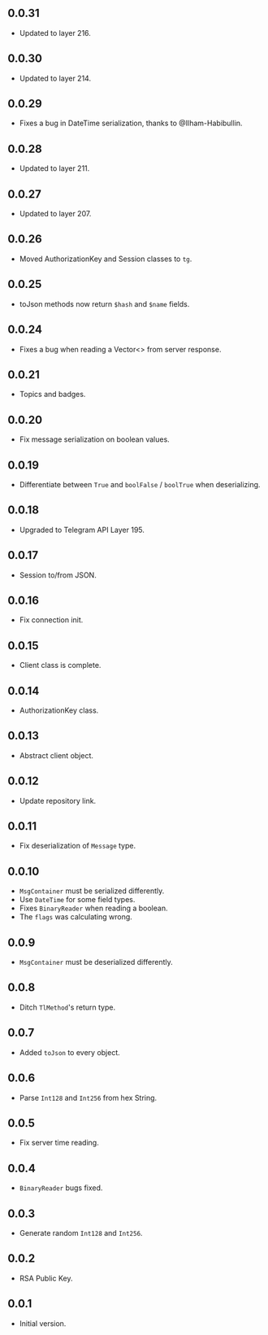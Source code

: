 ## 0.0.31

- Updated to layer 216.

## 0.0.30

- Updated to layer 214.

## 0.0.29

- Fixes a bug in DateTime serialization, thanks to @Ilham-Habibullin.

## 0.0.28

- Updated to layer 211.

## 0.0.27

- Updated to layer 207.

## 0.0.26

- Moved AuthorizationKey and Session classes to `tg`.

## 0.0.25

- toJson methods now return `$hash` and `$name` fields.

## 0.0.24

- Fixes a bug when reading a Vector<> from server response.

## 0.0.21

- Topics and badges.

## 0.0.20

- Fix message serialization on boolean values.

## 0.0.19

- Differentiate between `True` and `boolFalse` / `boolTrue` when deserializing.

## 0.0.18

- Upgraded to Telegram API Layer 195.

## 0.0.17

- Session to/from JSON.

## 0.0.16

- Fix connection init.

## 0.0.15

- Client class is complete.

## 0.0.14

- AuthorizationKey class.

## 0.0.13

- Abstract client object.

## 0.0.12

- Update repository link.

## 0.0.11

- Fix deserialization of `Message` type.

## 0.0.10

- `MsgContainer` must be serialized differently.
- Use `DateTime` for some field types.
- Fixes `BinaryReader` when reading a boolean.
- The `flags` was calculating wrong.

## 0.0.9

- `MsgContainer` must be deserialized differently.

## 0.0.8

- Ditch `TlMethod`'s return type.

## 0.0.7

- Added `toJson` to every object.
## 0.0.6

- Parse `Int128` and `Int256` from hex String.

## 0.0.5

- Fix server time reading.

## 0.0.4

- `BinaryReader` bugs fixed.

## 0.0.3

- Generate random `Int128` and `Int256`.

## 0.0.2

- RSA Public Key.

## 0.0.1

- Initial version.
